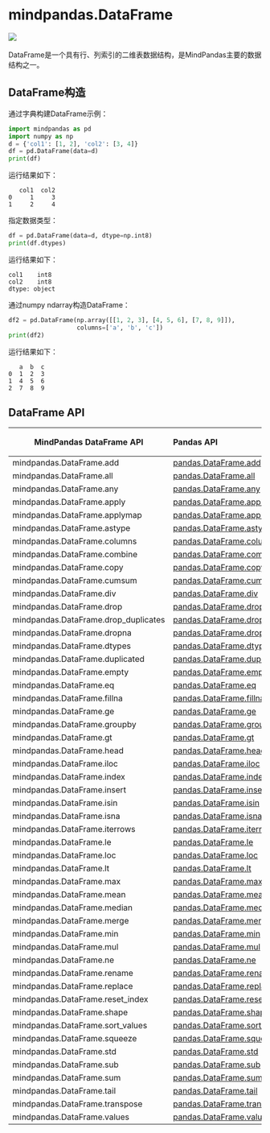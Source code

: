 # mindpandas.DataFrame

<a href="https://gitee.com/mindspore/docs/blob/master/docs/mindpandas/docs/source_zh_cn/mindpandas.DataFrame.md" target="_blank"><img src="https://mindspore-website.obs.cn-north-4.myhuaweicloud.com/website-images/master/resource/_static/logo_source.png"></a>&nbsp;&nbsp;

DataFrame是一个具有行、列索引的二维表数据结构，是MindPandas主要的数据结构之一。

## DataFrame构造

通过字典构建DataFrame示例：

```python
import mindpandas as pd
import numpy as np
d = {'col1': [1, 2], 'col2': [3, 4]}
df = pd.DataFrame(data=d)
print(df)
```

运行结果如下：

```text
   col1  col2
0     1     3
1     2     4
```

指定数据类型：

```python
df = pd.DataFrame(data=d, dtype=np.int8)
print(df.dtypes)
```

运行结果如下：

```text
col1    int8
col2    int8
dtype: object
```

通过numpy ndarray构造DataFrame：

```python
df2 = pd.DataFrame(np.array([[1, 2, 3], [4, 5, 6], [7, 8, 9]]),
                   columns=['a', 'b', 'c'])
print(df2)
```

运行结果如下：

```text
   a  b  c
0  1  2  3
1  4  5  6
2  7  8  9
```

## DataFrame API

| MindPandas DataFrame API             | Pandas API                                                                                                                                                                     | 支持平台 |
|--------------------------------------|:-------------------------------------------------------------------------------------------------------------------------------------------------------------------------------|---------------------|
| mindpandas.DataFrame.add             | [pandas.DataFrame.add](https://pandas.pydata.org/pandas-docs/version/1.3.5/reference/api/pandas.DataFrame.add.html#pandas.DataFrame.add)                                       | CPU                 |                                  |
| mindpandas.DataFrame.all             | [pandas.DataFrame.all](https://pandas.pydata.org/pandas-docs/version/1.3.5/reference/api/pandas.DataFrame.all.html#pandas.DataFrame.all)                                       | CPU                 |                                  |
| mindpandas.DataFrame.any             | [pandas.DataFrame.any](https://pandas.pydata.org/pandas-docs/version/1.3.5/reference/api/pandas.DataFrame.any.html#pandas.DataFrame.any)                                       | CPU                 |                                  |
| mindpandas.DataFrame.apply           | [pandas.DataFrame.apply](https://pandas.pydata.org/pandas-docs/version/1.3.5/reference/api/pandas.DataFrame.apply.html#pandas.DataFrame.apply)                                 | CPU                 |                                  |
| mindpandas.DataFrame.applymap        | [pandas.DataFrame.applymap](https://pandas.pydata.org/pandas-docs/version/1.3.5/reference/api/pandas.DataFrame.applymap.html#pandas.DataFrame.applymap)                        | CPU                 |                                  |
| mindpandas.DataFrame.astype          | [pandas.DataFrame.astype](https://pandas.pydata.org/pandas-docs/version/1.3.5/reference/api/pandas.DataFrame.astype.html#pandas.DataFrame.astype)                              | CPU                 |                                  |
| mindpandas.DataFrame.columns         | [pandas.DataFrame.columns](https://pandas.pydata.org/pandas-docs/version/1.3.5/reference/api/pandas.DataFrame.columns.html#pandas.DataFrame.columns)                           | CPU                 |                                  |
| mindpandas.DataFrame.combine         | [pandas.DataFrame.combine](https://pandas.pydata.org/pandas-docs/version/1.3.5/reference/api/pandas.DataFrame.combine.html#pandas.DataFrame.combine)                           | CPU                 |                                  |
| mindpandas.DataFrame.copy            | [pandas.DataFrame.copy](https://pandas.pydata.org/pandas-docs/version/1.3.5/reference/api/pandas.DataFrame.copy.html#pandas.DataFrame.copy)                                    | CPU                 |                                  |
| mindpandas.DataFrame.cumsum          | [pandas.DataFrame.cumsum](https://pandas.pydata.org/pandas-docs/version/1.3.5/reference/api/pandas.DataFrame.cumsum.html#pandas.DataFrame.cumsum)                              | CPU                 |                                  |
| mindpandas.DataFrame.div             | [pandas.DataFrame.div](https://pandas.pydata.org/pandas-docs/version/1.3.5/reference/api/pandas.DataFrame.div.html#pandas.DataFrame.div)                                       | CPU                 |                                  |
| mindpandas.DataFrame.drop            | [pandas.DataFrame.drop](https://pandas.pydata.org/pandas-docs/version/1.3.5/reference/api/pandas.DataFrame.drop.html#pandas.DataFrame.drop)                                    | CPU                 |                                  |
| mindpandas.DataFrame.drop_duplicates | [pandas.DataFrame.drop_duplicates](https://pandas.pydata.org/pandas-docs/version/1.3.5/reference/api/pandas.DataFrame.drop_duplicates.html#pandas.DataFrame.drop_duplicates)   | CPU                 |                                  |
| mindpandas.DataFrame.dropna          | [pandas.DataFrame.dropna](https://pandas.pydata.org/pandas-docs/version/1.3.5/reference/api/pandas.DataFrame.dropna.html#pandas.DataFrame.dropna)                              | CPU                 |                                  |
| mindpandas.DataFrame.dtypes          | [pandas.DataFrame.dtypes](https://pandas.pydata.org/pandas-docs/version/1.3.5/reference/api/pandas.DataFrame.dtypes.html#pandas.DataFrame.dtypes)                              | CPU                 |                                  |
| mindpandas.DataFrame.duplicated      | [pandas.DataFrame.duplicated](https://pandas.pydata.org/pandas-docs/version/1.3.5/reference/api/pandas.DataFrame.duplicated.html#pandas.DataFrame.duplicated)                  | CPU                 |                                  |
| mindpandas.DataFrame.empty           | [pandas.DataFrame.empty](https://pandas.pydata.org/pandas-docs/version/1.3.5/reference/api/pandas.DataFrame.empty.html#pandas.DataFrame.empty)                                 | CPU                 |                                  |
| mindpandas.DataFrame.eq              | [pandas.DataFrame.eq](https://pandas.pydata.org/pandas-docs/version/1.3.5/reference/api/pandas.DataFrame.eq.html#pandas.DataFrame.eq)                                          | CPU                 |                                  |
| mindpandas.DataFrame.fillna          | [pandas.DataFrame.fillna](https://pandas.pydata.org/pandas-docs/version/1.3.5/reference/api/pandas.DataFrame.fillna.html#pandas.DataFrame.fillna)                              | CPU                 |                                  |
| mindpandas.DataFrame.ge              | [pandas.DataFrame.ge](https://pandas.pydata.org/pandas-docs/version/1.3.5/reference/api/pandas.DataFrame.ge.html#pandas.DataFrame.ge)                                          | CPU                 |                                  |
| mindpandas.DataFrame.groupby         | [pandas.DataFrame.groupby](https://pandas.pydata.org/pandas-docs/version/1.3.5/reference/api/pandas.DataFrame.groupby.html#pandas.DataFrame.groupby)                           | CPU                 |                                  |
| mindpandas.DataFrame.gt              | [pandas.DataFrame.gt](https://pandas.pydata.org/pandas-docs/version/1.3.5/reference/api/pandas.DataFrame.gt.html#pandas.DataFrame.gt)                                          | CPU                 |                                  |
| mindpandas.DataFrame.head            | [pandas.DataFrame.head](https://pandas.pydata.org/pandas-docs/version/1.3.5/reference/api/pandas.DataFrame.head.html#pandas.DataFrame.head)                                    | CPU                 |                                  |
| mindpandas.DataFrame.iloc            | [pandas.DataFrame.iloc](https://pandas.pydata.org/pandas-docs/version/1.3.5/reference/api/pandas.DataFrame.iloc.html#pandas.DataFrame.iloc)                                    | CPU                 |                                  |
| mindpandas.DataFrame.index           | [pandas.DataFrame.index](https://pandas.pydata.org/pandas-docs/version/1.3.5/reference/api/pandas.DataFrame.index.html#pandas.DataFrame.index)                                 | CPU                 |                                  |
| mindpandas.DataFrame.insert          | [pandas.DataFrame.insert](https://pandas.pydata.org/pandas-docs/version/1.3.5/reference/api/pandas.DataFrame.insert.html#pandas.DataFrame.insert)                              | CPU                 |                                  |
| mindpandas.DataFrame.isin            | [pandas.DataFrame.isin](https://pandas.pydata.org/pandas-docs/version/1.3.5/reference/api/pandas.DataFrame.isin.html#pandas.DataFrame.isin)                                    | CPU                 |                                  |
| mindpandas.DataFrame.isna            | [pandas.DataFrame.isna](https://pandas.pydata.org/pandas-docs/version/1.3.5/reference/api/pandas.DataFrame.isna.html#pandas.DataFrame.isna)                                    | CPU                 |                                  |
| mindpandas.DataFrame.iterrows        | [pandas.DataFrame.iterrows](https://pandas.pydata.org/pandas-docs/version/1.3.5/reference/api/pandas.DataFrame.iterrows.html#pandas.DataFrame.iterrows)                        | CPU                 |                                  |
| mindpandas.DataFrame.le              | [pandas.DataFrame.le](https://pandas.pydata.org/pandas-docs/version/1.3.5/reference/api/pandas.DataFrame.le.html#pandas.DataFrame.le)                                          | CPU                 |                                  |
| mindpandas.DataFrame.loc             | [pandas.DataFrame.loc](https://pandas.pydata.org/pandas-docs/version/1.3.5/reference/api/pandas.DataFrame.loc.html#pandas.DataFrame.loc)                                       | CPU                 |                                  |
| mindpandas.DataFrame.lt              | [pandas.DataFrame.lt](https://pandas.pydata.org/pandas-docs/version/1.3.5/reference/api/pandas.DataFrame.lt.html#pandas.DataFrame.lt)                                          | CPU                 |                                  |
| mindpandas.DataFrame.max             | [pandas.DataFrame.max](https://pandas.pydata.org/pandas-docs/version/1.3.5/reference/api/pandas.DataFrame.max.html#pandas.DataFrame.max)                                       | CPU                 |                                  |
| mindpandas.DataFrame.mean            | [pandas.DataFrame.mean](https://pandas.pydata.org/pandas-docs/version/1.3.5/reference/api/pandas.DataFrame.mean.html#pandas.DataFrame.mean)                                    | CPU                 |                                  |
| mindpandas.DataFrame.median          | [pandas.DataFrame.median](https://pandas.pydata.org/pandas-docs/version/1.3.5/reference/api/pandas.DataFrame.median.html#pandas.DataFrame.median)                              | CPU                 |                                  |
| mindpandas.DataFrame.merge           | [pandas.DataFrame.merge](https://pandas.pydata.org/pandas-docs/version/1.3.5/reference/api/pandas.DataFrame.merge.html#pandas.DataFrame.merge)                                 | CPU                 |                                  |
| mindpandas.DataFrame.min             | [pandas.DataFrame.min](https://pandas.pydata.org/pandas-docs/version/1.3.5/reference/api/pandas.DataFrame.min.html#pandas.DataFrame.min)                                       | CPU                 |                                  |
| mindpandas.DataFrame.mul             | [pandas.DataFrame.mul](https://pandas.pydata.org/pandas-docs/version/1.3.5/reference/api/pandas.DataFrame.mul.html#pandas.DataFrame.mul)                                       | CPU                 |                                  |
| mindpandas.DataFrame.ne              | [pandas.DataFrame.ne](https://pandas.pydata.org/pandas-docs/version/1.3.5/reference/api/pandas.DataFrame.ne.html#pandas.DataFrame.ne)                                          | CPU                 |                                  |
| mindpandas.DataFrame.rename          | [pandas.DataFrame.rename](https://pandas.pydata.org/pandas-docs/version/1.3.5/reference/api/pandas.DataFrame.rename.html#pandas.DataFrame.rename)                              | CPU                 |                                  |
| mindpandas.DataFrame.replace         | [pandas.DataFrame.replace](https://pandas.pydata.org/pandas-docs/version/1.3.5/reference/api/pandas.DataFrame.replace.html#pandas.DataFrame.replace)                           | CPU                 |                                  |
| mindpandas.DataFrame.reset_index     | [pandas.DataFrame.reset_index](https://pandas.pydata.org/pandas-docs/version/1.3.5/reference/api/pandas.DataFrame.reset_index.html#pandas.DataFrame.reset_index)               | CPU                 |                                  |
| mindpandas.DataFrame.shape           | [pandas.DataFrame.shape](https://pandas.pydata.org/pandas-docs/version/1.3.5/reference/api/pandas.DataFrame.shape.html#pandas.DataFrame.shape)                                 | CPU                 |                                  |
| mindpandas.DataFrame.sort_values     | [pandas.DataFrame.sort_values](https://pandas.pydata.org/pandas-docs/version/1.3.5/reference/api/pandas.DataFrame.sort_values.html#pandas.DataFrame.sort_values)               | CPU                 |                                  |
| mindpandas.DataFrame.squeeze         | [pandas.DataFrame.squeeze](https://pandas.pydata.org/pandas-docs/version/1.3.5/reference/api/pandas.DataFrame.squeeze.html#pandas.DataFrame.squeeze)                           | CPU                 |                                  |
| mindpandas.DataFrame.std             | [pandas.DataFrame.std](https://pandas.pydata.org/pandas-docs/version/1.3.5/reference/api/pandas.DataFrame.std.html#pandas.DataFrame.std)                                       | CPU                 |                                  |
| mindpandas.DataFrame.sub             | [pandas.DataFrame.sub](https://pandas.pydata.org/pandas-docs/version/1.3.5/reference/api/pandas.DataFrame.sub.html#pandas.DataFrame.sub)                                       | CPU                 |                                  |
| mindpandas.DataFrame.sum             | [pandas.DataFrame.sum](https://pandas.pydata.org/pandas-docs/version/1.3.5/reference/api/pandas.DataFrame.sum.html#pandas.DataFrame.sum)                                       | CPU                 |                                  |
| mindpandas.DataFrame.tail            | [pandas.DataFrame.tail](https://pandas.pydata.org/pandas-docs/version/1.3.5/reference/api/pandas.DataFrame.tail.html#pandas.DataFrame.tail)                                    | CPU                 |                                  |
| mindpandas.DataFrame.transpose       | [pandas.DataFrame.transpose](https://pandas.pydata.org/pandas-docs/version/1.3.5/reference/api/pandas.DataFrame.transpose.html#pandas.DataFrame.transpose)                     | CPU                 |                                  |
| mindpandas.DataFrame.values          | [pandas.DataFrame.values](https://pandas.pydata.org/pandas-docs/version/1.3.5/reference/api/pandas.DataFrame.values.html#pandas.DataFrame.values)                              | CPU                 |                                  |

